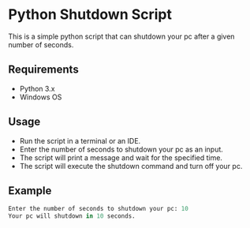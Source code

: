 # Python Shutdown Script

This is a simple python script that can shutdown your pc after a given number of seconds.

## Requirements

- Python 3.x
- Windows OS

## Usage

- Run the script in a terminal or an IDE.
- Enter the number of seconds to shutdown your pc as an input.
- The script will print a message and wait for the specified time.
- The script will execute the shutdown command and turn off your pc.

## Example

```python 3.8
Enter the number of seconds to shutdown your pc: 10
Your pc will shutdown in 10 seconds.
```

